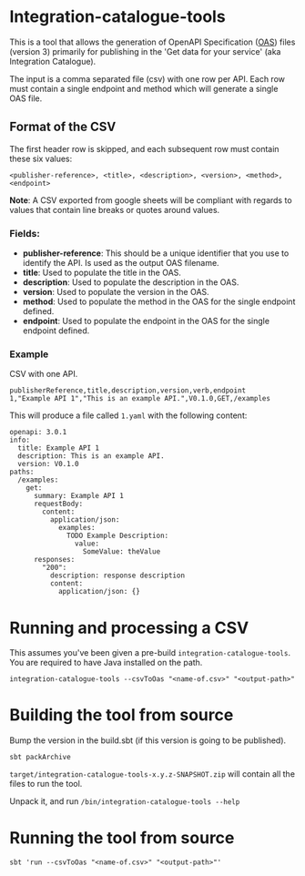 # Integration-catalogue-tools

This is a tool that allows the generation of OpenAPI Specification ([OAS](https://www.openapis.org/)) files (version 3) primarily for publishing in the 'Get data for your service' (aka Integration Catalogue).

The input is a comma separated file (csv) with one row per API. Each row must contain a single endpoint and method which will generate a single OAS file.

## Format of the CSV
The first header row is skipped, and each subsequent row must contain these six values:

```
<publisher-reference>, <title>, <description>, <version>, <method>, <endpoint>
```

**Note**: A CSV exported from google sheets will be compliant with regards to values that contain line breaks or quotes around values.

### Fields:
 - **publisher-reference**: This should be a unique identifier that you use to identify the API. Is used as the output OAS filename.
 - **title**: Used to populate the title in the OAS.
 - **description**: Used to populate the description in the OAS.
 - **version**: Used to populate the version in the OAS.
 - **method**: Used to populate the method in the OAS for the single endpoint defined.
 - **endpoint**: Used to populate the endpoint in the OAS for the single endpoint defined.

 ### Example
 CSV with one API.
 ```
publisherReference,title,description,version,verb,endpoint
1,"Example API 1","This is an example API.",V0.1.0,GET,/examples
```

This will produce a file called ```1.yaml``` with the following content:
```
openapi: 3.0.1
info:
  title: Example API 1
  description: This is an example API.
  version: V0.1.0
paths:
  /examples:
    get:
      summary: Example API 1
      requestBody:
        content:
          application/json:
            examples:
              TODO Example Description:
                value:
                  SomeValue: theValue
      responses:
        "200":
          description: response description
          content:
            application/json: {}
```

# Running and processing a CSV

This assumes you've been given a pre-build `integration-catalogue-tools`. You are required to have Java installed on the path.

```
integration-catalogue-tools --csvToOas "<name-of.csv>" "<output-path>"
```

# Building the tool from source

Bump the version in the build.sbt (if this version is going to be published).


```
sbt packArchive
```

```target/integration-catalogue-tools-x.y.z-SNAPSHOT.zip``` will contain all the files to run the tool.

Unpack it, and run `/bin/integration-catalogue-tools --help`

# Running the tool from source

```
sbt 'run --csvToOas "<name-of.csv>" "<output-path>"'
```
